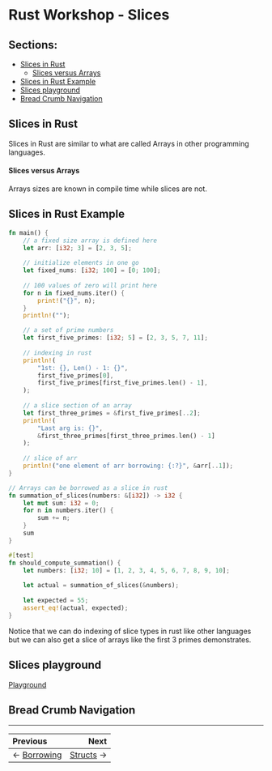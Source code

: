 # Rust Workshop - Slices

## Sections:

* [Slices in Rust](#slices-in-rust)
    * [Slices versus Arrays](#slices-versus-arrays)
* [Slices in Rust Example](#slices-in-rust-example)
* [Slices playground](#slices-playground)
* [Bread Crumb Navigation](#bread-crumb-navigation)

## Slices in Rust

Slices in Rust are similar to what are called Arrays in other programming languages.

#### Slices versus Arrays

Arrays sizes are known in compile time while slices are not.

## Slices in Rust Example

```rust
fn main() {
    // a fixed size array is defined here
    let arr: [i32; 3] = [2, 3, 5];
    
    // initialize elements in one go
    let fixed_nums: [i32; 100] = [0; 100];
    
    // 100 values of zero will print here
    for n in fixed_nums.iter() {
        print!("{}", n);
    }
    println!("");

    // a set of prime numbers
    let first_five_primes: [i32; 5] = [2, 3, 5, 7, 11];
    
    // indexing in rust
    println!(
        "1st: {}, Len() - 1: {}", 
        first_five_primes[0], 
        first_five_primes[first_five_primes.len() - 1],
    );
    
    // a slice section of an array
    let first_three_primes = &first_five_primes[..2];
    println!(
        "Last arg is: {}", 
        &first_three_primes[first_three_primes.len() - 1]
    );
    
    // slice of arr
    println!("one element of arr borrowing: {:?}", &arr[..1]);
}

// Arrays can be borrowed as a slice in rust
fn summation_of_slices(numbers: &[i32]) -> i32 {
    let mut sum: i32 = 0;
    for n in numbers.iter() {
        sum += n;
    }
    sum
}

#[test]
fn should_compute_summation() {
    let numbers: [i32; 10] = [1, 2, 3, 4, 5, 6, 7, 8, 9, 10];
    
    let actual = summation_of_slices(&numbers);
    
    let expected = 55;
    assert_eq!(actual, expected);
}
```

Notice that we can do indexing of slice types in rust like other languages but we can also get a slice of arrays like the first 3 primes demonstrates.

## Slices playground

[Playground](https://play.rust-lang.org/?version=stable&mode=debug&edition=2018&gist=78b380921537f23988937af1eae6da03)

## Bread Crumb Navigation
_________________________

Previous | Next
:------- | ---:
← [Borrowing](./borrowing.md) | [Structs](./structs.md) →
